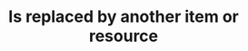 ---
title: 'Is replaced by another item or resource'
field: 'dcterms.isReplacedBy'
slug: 'global-is-replaced-by-another-item-or-resource'
description: 'A related resource that supplants, displaces, or supersedes the described resource.'
comment: 'Normally a link to a later or improved resource'
required: False
module: 'Status'
cluster: 'Global'
policy: 'Url. Single value only.'
---